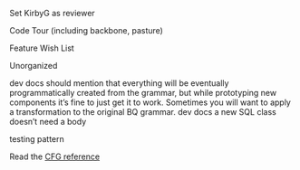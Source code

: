 Set KirbyG as reviewer

Code Tour (including backbone, pasture)

Feature Wish List

Unorganized

dev docs should mention that everything will be eventually programmatically created from the grammar, but while prototyping new components it’s fine to just get it to work. Sometimes you will want to apply a transformation to the original BQ grammar.
dev docs
	a new SQL class doesn’t need a body
  
  testing pattern
  
Read the [CFG reference](./CFG.md)

